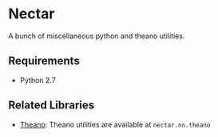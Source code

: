 # Nectar
A bunch of miscellaneous python and theano utilities.

## Requirements
* Python 2.7

## Related Libraries
* [Theano](http://deeplearning.net/software/theano/): Theano utilities are available at `nectar.nn.theano`
